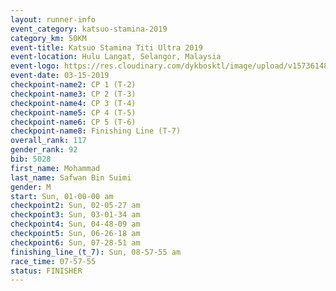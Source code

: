 ```yaml
---
layout: runner-info 
event_category: katsuo-stamina-2019 
category_km: 50KM 
event-title: Katsuo Stamina Titi Ultra 2019 
event-location: Hulu Langat, Selangor, Malaysia 
event-logo: https://res.cloudinary.com/dykbosktl/image/upload/v1573614825/Logo/Logo_p7ft6n.png
event-date: 03-15-2019 
checkpoint-name2: CP 1 (T-2) 
checkpoint-name3: CP 2 (T-3) 
checkpoint-name4: CP 3 (T-4) 
checkpoint-name5: CP 4 (T-5) 
checkpoint-name6: CP 5 (T-6) 
checkpoint-name8: Finishing Line (T-7) 
overall_rank: 117
gender_rank: 92
bib: 5028
first_name: Mohammad
last_name: Safwan Bin Suimi
gender: M
start: Sun, 01-00-00 am
checkpoint2: Sun, 02-05-27 am
checkpoint3: Sun, 03-01-34 am
checkpoint4: Sun, 04-48-09 am
checkpoint5: Sun, 06-26-18 am
checkpoint6: Sun, 07-28-51 am
finishing_line_(t_7): Sun, 08-57-55 am
race_time: 07-57-55
status: FINISHER
---
```

